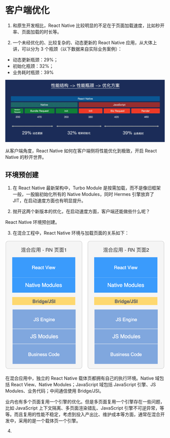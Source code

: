 # 客户端优化

1. 和原生开发相比，React Native 比较明显的不足在于页面加载速度，比如秒开率、页面加载的时长等。

2. 一个未经优化的、比较复杂的、动态更新的 React Native 应用，从大体上讲，可以分为 3 个瓶颈（以下数据来自实际业务案例）：

- 动态更新瓶颈：29%；
- 初始化瓶颈：32%；
- 业务耗时瓶颈：39%

![rn-preference](../../assets/images/rn-preference.webp)

从客户端角度，React Native 如何在客户端侧将性能优化到极致，开启 React Native 的秒开世界。

## 环境预创建

1. 在 React Native 最新架构中，Turbo Module 是按需加载，而不是像旧框架一般，一股脑初始化所有的 Native Modules，同时 Hermes 引擎放弃了 JIT，在启动速度方面也有明显提升。

2. 抛开这两个新版本的优化，在启动速度方面，客户端还能做些什么呢？

React Native 环境预创建。

3. 在混合工程中，React Native 环境与加载页面的关系如下：

![mix-project-pages](../../assets/images/mix-project-pages.webp)

在混合应用中，独立的 React Native 载体页都拥有自己的执行环境。Native 域包括 React View、Native Modules；JavaScript 域包括 JavaScript 引擎、JS Modules、业务代码；中间通信使用 Bridge/JSI。

业内也有多个页面复用一个引擎的优化。但是多页面复用一个引擎存在一些问题，比如 JavaScript 上下文隔离、多页面渲染错乱、JavaScript 引擎不可逆异常，等等。而且复用的性能不稳定，考虑到投入产出比、维护成本等方面，通常在混合开发中，采用的是一个载体页一个引擎。

4.

